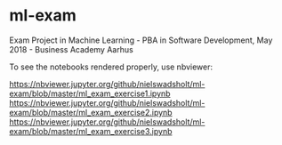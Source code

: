 # ml-exam
Exam Project in Machine Learning - PBA in Software Development, May 2018 - Business Academy Aarhus 

To see the notebooks rendered properly, use nbviewer:

https://nbviewer.jupyter.org/github/nielswadsholt/ml-exam/blob/master/ml_exam_exercise1.ipynb
https://nbviewer.jupyter.org/github/nielswadsholt/ml-exam/blob/master/ml_exam_exercise2.ipynb
https://nbviewer.jupyter.org/github/nielswadsholt/ml-exam/blob/master/ml_exam_exercise3.ipynb
